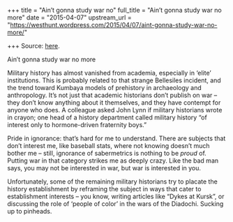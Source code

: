 +++
title = "Ain’t gonna study war no"
full_title = "Ain’t gonna study war no more"
date = "2015-04-07"
upstream_url = "https://westhunt.wordpress.com/2015/04/07/aint-gonna-study-war-no-more/"

+++
Source: [here](https://westhunt.wordpress.com/2015/04/07/aint-gonna-study-war-no-more/).

Ain’t gonna study war no more

Military history has almost vanished from academia, especially in
‘elite’ institutions. This is probably related to that strange
Bellesiles incident, and the trend toward Kumbaya models of prehistory
in archaeology and anthropology. It’s not just that academic historians
don’t publish on war – they don’t know anything about it themselves, and
they have contempt for anyone who does. A colleague asked John Lynn if
military historians wrote in crayon; one head of a history department
called military history “of interest only to hormone-driven fraternity
boys.”

Pride in ignorance: that’s hard for me to understand. There are subjects
that don’t interest me, like baseball stats, where not knowing doesn’t
much bother me – still, ignorance of sabermetrics is nothing to be
*proud* of. Putting war in that category strikes me as deeply crazy.
Like the bad man says, you may not be interested in war, but war is
interested in you.

Unfortunately, some of the remaining military historians try to placate
the history establishment by reframing the subject in ways that cater to
establishment interests – you know, writing articles like “Dykes at
Kursk”, or discussing the role of ‘people of color’ in the wars of the
Diadochi. Sucking up to pinheads.




